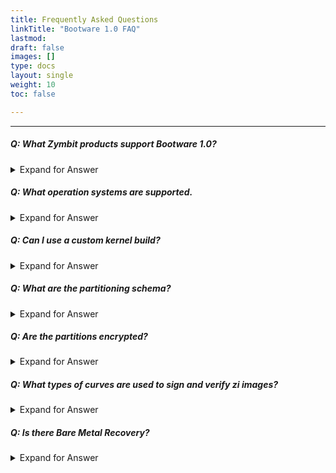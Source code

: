 ```yaml
---
title: Frequently Asked Questions
linkTitle: "Bootware 1.0 FAQ"
lastmod:
draft: false
images: []
type: docs
layout: single
weight: 10
toc: false

---
```


-----
##### Q: What Zymbit products support Bootware 1.0?

<details>

<summary>Expand for Answer</summary>

<br>

A: Bootware 1.0 runs on the Secure Compute Module based products - the Secure Edge Node, SCM Development kits, SCM modules.

-----

</details>

##### Q: What operation systems are supported.

<details>

<summary>Expand for Answer</summary>

<br>

A: Bootware 1.0 supports the standard SCM OS options:
- Bullseye 64-bit
- Ubuntu 22.04 (jammy) 64-bit

-----

</details>

##### Q: Can I use a custom kernel build?

<details>

<summary>Expand for Answer</summary>

<br>

A: Yes, if it is based off of one of the supported OS images - Bullseye or Ubuntu 22.04. You will need to supply your kernel and the corresponding modules from your build.

-----

</details>

##### Q: What are the partitioning schema?

<details>

<summary>Expand for Answer</summary>

<br>

A: Bootware 1.0 primarily consists of three partitioning schemes:
- Boot 512MB, RootA: Approximately 50%, RootB: Approximately 50%, Data partition 512MB
- Boot 512MB, RootA: Approximately 100%, Data partition 512MB
- Boot 512MB, RootA: Approximately 50%, Data partition 512MB

-----

</details>

##### Q: Are the partitions encrypted?

<details>

<summary>Expand for Answer</summary>

<br>

A: Yes, the Root partitions are encrypted with LUKS encryption, protected by separate keys, i.e. RootA can only be unlocked with its key; the same key cannot unlock RootB. The Boot and Data partitions are not encrypted.

-----

</details>

##### Q: What types of curves are used to sign and verify zi images?

<details>

<summary>Expand for Answer</summary>

<br>

A: The sign/verify process relies on ECDSA-based curves, in particular secp256k1. Public/Private key pairs can be generated in either software or Zymbit HSM hardware.

-----

</details>

##### Q: Is there Bare Metal Recovery?

<details>

<summary>Expand for Answer</summary>

<br>

A: Bare metal recovery is not currently available.

-----

</details>

